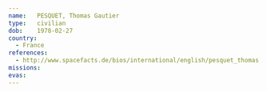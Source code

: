 ```yaml
---
name:	PESQUET, Thomas Gautier
type:	civilian
dob:	1978-02-27
country:
  - France
references:
  - http://www.spacefacts.de/bios/international/english/pesquet_thomas.htm
missions:
evas:
---
```

